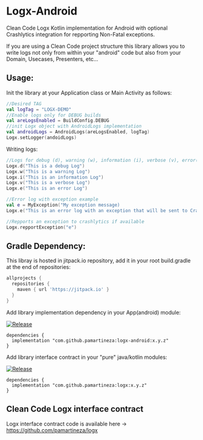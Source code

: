 # Logx-Android
Clean Code Logx Kotlin implementation for Android with optional Crashlytics integration for repporting Non-Fatal exceptions.

If you are using a Clean Code project structure this library allows you to write logs not only from within your "android" code but also from your Domain, Usecases, Presenters, etc...

## Usage:
Init the library at your Application class or Main Activity as follows:

```kotlin
//Desired TAG
val logTag = "LOGX-DEMO"
//Enable logs only for DEBUG builds
val areLogsEnabled = BuildConfig.DEBUG
//init Logx object with AndroidLogs implementation
val androidLogs = AndroidLogs(areLogsEnabled, logTag)
Logx.setLogger(andoidLogs)
```
Writing logs:
```kotlin
//Logs for debug (d), warning (w), information (i), verbose (v), error(e)
Logx.d("This is a debug Log")
Logx.w("This is a warning Log")
Logx.i("This is an information Log")
Logx.v("This is a verbose Log")
Logx.e("This is an error Log")

//Error log with exception example
val e = MyException("My exception message)
Logx.e("This is an error log with an exception that will be sent to Crashlytics if available", e)

//Repports an exception to crashlytics if available
Logx.repportException("e")

```



## Gradle Dependency:
This libray is hosted in jitpack.io repository, add it in your root build.gradle at the end of repositories:
```groovy
allprojects {
  repositories {
    maven { url 'https://jitpack.io' }
  }
}  
```
Add library implementation dependency in your App(android) module:

[![Release](https://jitpack.io/v/pamartineza/logx-android.svg)](https://jitpack.io/#pamartineza/logx-android)
```
dependencies {
  implementation "com.github.pamartineza:logx-android:x.y.z"
}
```
Add library interface contract in your "pure" java/kotlin modules:

[![Release](https://jitpack.io/v/pamartineza/logx.svg)](https://jitpack.io/#pamartineza/logx)
```
dependencies {
  implementation "com.github.pamartineza:logx:x.y.z"
}
```

## Clean Code Logx interface contract
Logx interface contract code is available here -> https://github.com/pamartineza/logx
